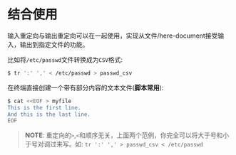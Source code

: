 # 结合使用

输入重定向与输出重定向可以在一起使用，实现从文件/here-document接受输入，输出到指定文件的功能。

比如将``/etc/passwd``文件转换成为``CSV``格式:

```bash
$ tr ':' ',' < /etc/passwd > passwd_csv
```

在终端直接创建一个带有部分内容的文本文件(**脚本常用**):

```bash
$ cat <<EOF > myfile
This is the first line.
And this is the last line.
EOF
```

> **NOTE**: 重定向的``>``,``<``和顺序无关，上面两个范例，你完全可以将大于号和小于号对调过来写。如: ``tr ':' ',' > passwd_csv < /etc/passwd``
